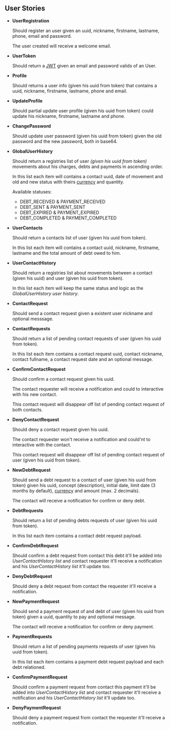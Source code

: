 ## User Stories

- **UserRegistration**

  Should register an user given an uuid, nickname, firstname, lastname, phone, email and password.

  The user created will receive a welcome email.

- **UserToken**

  Should return a [JWT](https://jwt.io) given an email and password valids of an User.

- **Profile**

  Should returns a user info (given his uuid from token) that contains a uuid, nickname, firstname, lastname, phone and email.

- **UpdateProfile**

  Should partial update user profile (given his uuid from token) could update his nickname, firstname, lastname and phone.

- **ChangePassword**

  Should update user password (given his uuid from token) given the old password and the new password, both in base64.

- **GlobalUserHistory**

  Should return a registries list of user _(given his uuid from token)_ movements about his charges, debts and payments in ascending order.

  In this list each item will contains a contact uuid, date of movement and old and new status with theirs [currency](https://www.iso.org/iso-4217-currency-codes.html) and quantity.

  Available statuses:

  - DEBT_RECEIVED & PAYMENT_RECEIVED
  - DEBT_SENT & PAYMENT_SENT
  - DEBT_EXPIRED & PAYMENT_EXPIRED
  - DEBT_COMPLETED & PAYMENT_COMPLETED

- **UserContacts**

  Should return a contacts list of user (given his uuid from token).

  In this list each item will contains a contact uuid, nickname, firstname, lastname and the total amount of debt owed to him.

- **UserContactHistory**

  Should return a registries list about movements between a contact (given his uuid) and user (given his uuid from token).

  In this list each item will keep the same status and logic as the _GlobalUserHistory user history_.

- **ContactRequest**

  Should send a contact request given a existent user nickname and optional messsage.

- **ContactRequests**

  Should return a list of pending contact requests of user (given his uuid from token).

  In this list each item contains a contact request uuid, contact nickname, contact fullname, a contact request date and an optional message.

- **ConfirmContactRequest**

  Should confirm a contact request given his uuid.

  The contact requester will receive a notification and could to interactive with his new contact.

  This contact request will disappear off list of pending contact request of both contacts.

- **DenyContactRequest**

  Should deny a contact request given his uuid.

  The contact requester won't receive a notification and could'nt to interactive with the contact.

  This contact request will disappear off list of pending contact request of user (given his uuid from token).

- **NewDebtRequest**

  Should send a debt request to a contact of user (given his uuid from token) given his uuid, concept (description), initial date, limit date (3 months by default), [currency](https://www.iso.org/iso-4217-currency-codes.html) and amount (max. 2 decimals).

  The contact will receive a notification for confirm or deny debt.

- **DebtRequests**

  Should return a list of pending debts requests of user (given his uuid from token).

  In this list each item contains a contact debt request payload.

- **ConfirmDebtRequest**

  Should confirm a debt request from contact this debt it'll be added into _UserContactHistory list_ and contact requester it'll receive a notification and his _UserContactHistory list_ it'll update too.

- **DenyDebtRequest**

  Should deny a debt request from contact the requester it'll receive a notification.

- **NewPaymentRequest**

  Should send a payment request of and debt of user (given his uuid from token) given a uuid, quantity to pay and optional message.

  The contact will receive a notification for confirm or deny payment.

- **PaymentRequests**

  Should return a list of pending payments requests of user (given his uuid from token).

  In this list each item contains a payment debt request payload and each debt relationed.

- **ConfirmPaymentRequest**

  Should confirm a payment request from contact this payment it'll be added into _UserContactHistory list_ and contact requester it'll receive a notification and his _UserContactHistory list_ it'll update too.

- **DenyPaymentRequest**

  Should deny a payment request from contact the requester it'll receive a notification.
